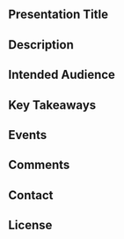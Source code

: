 ## Presentation Title
###

## Description
 
## Intended Audience
 
## Key Takeaways
 
## Events
 
## Comments
 
## Contact
 
## License
 
